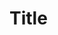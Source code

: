 Title
========================================================


<link rel="stylesheet" href="http://vis.supstat.com//assets/themes/dinky/css/scianimator.css">
<script src="https://ajax.googleapis.com/ajax/libs/jquery/1.7.1/jquery.min.js"></script>
<script src="http://vis.supstat.com/assets/themes/dinky/js/jquery.scianimator.min.js"></script>

<div class="scianimator">
<div id="test" style="display: inline-block;">
</div>
</div>
<script type="text/javascript">
  (function($) {
    $(document).ready(function() {
      var imgs = Array(50);
      for (i=0; ; i++) {
        if (i == imgs.length) break;
        imgs[i] = "animation-figure/test" + (i + 1) + ".png";
      }
      $("#test").scianimator({
          "images": imgs,
          "delay": 100,
          "controls": ["first", "previous", "play", "next", "last", "loop", "speed"],
      });
      $("#test").scianimator("play");
    });
  })(jQuery);
</script>
